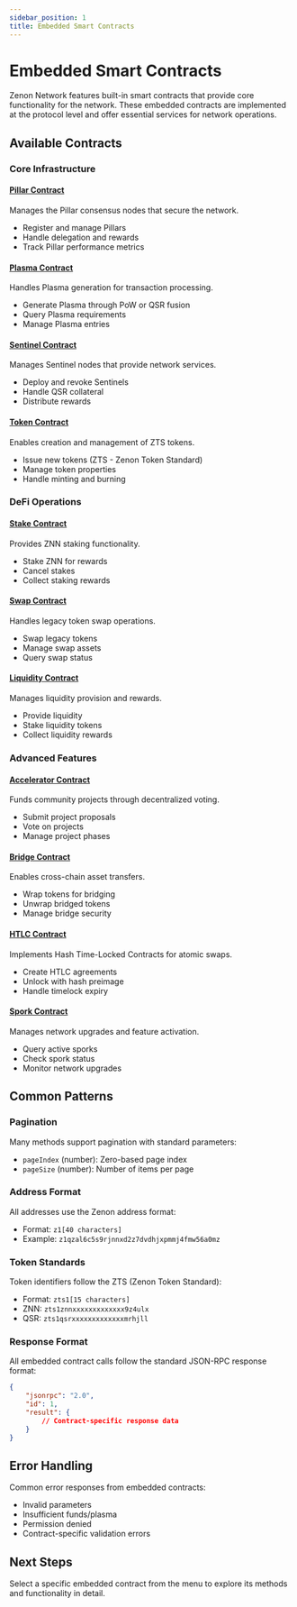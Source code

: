 ```yaml
---
sidebar_position: 1
title: Embedded Smart Contracts
---
```


# Embedded Smart Contracts

Zenon Network features built-in smart contracts that provide core functionality for the network. These embedded contracts are implemented at the protocol level and offer essential services for network operations.

## Available Contracts

### Core Infrastructure

#### [Pillar Contract](./pillar)
Manages the Pillar consensus nodes that secure the network.
- Register and manage Pillars
- Handle delegation and rewards
- Track Pillar performance metrics

#### [Plasma Contract](./plasma)
Handles Plasma generation for transaction processing.
- Generate Plasma through PoW or QSR fusion
- Query Plasma requirements
- Manage Plasma entries

#### [Sentinel Contract](./sentinel)
Manages Sentinel nodes that provide network services.
- Deploy and revoke Sentinels
- Handle QSR collateral
- Distribute rewards

#### [Token Contract](./token)
Enables creation and management of ZTS tokens.
- Issue new tokens (ZTS - Zenon Token Standard)
- Manage token properties
- Handle minting and burning

### DeFi Operations

#### [Stake Contract](./stake)
Provides ZNN staking functionality.
- Stake ZNN for rewards
- Cancel stakes
- Collect staking rewards

#### [Swap Contract](./swap)
Handles legacy token swap operations.
- Swap legacy tokens
- Manage swap assets
- Query swap status

#### [Liquidity Contract](./liquidity)
Manages liquidity provision and rewards.
- Provide liquidity
- Stake liquidity tokens
- Collect liquidity rewards

### Advanced Features

#### [Accelerator Contract](./accelerator)
Funds community projects through decentralized voting.
- Submit project proposals
- Vote on projects
- Manage project phases

#### [Bridge Contract](./bridge)
Enables cross-chain asset transfers.
- Wrap tokens for bridging
- Unwrap bridged tokens
- Manage bridge security

#### [HTLC Contract](./htlc)
Implements Hash Time-Locked Contracts for atomic swaps.
- Create HTLC agreements
- Unlock with hash preimage
- Handle timelock expiry

#### [Spork Contract](./spork)
Manages network upgrades and feature activation.
- Query active sporks
- Check spork status
- Monitor network upgrades

## Common Patterns

### Pagination
Many methods support pagination with standard parameters:
- `pageIndex` (number): Zero-based page index
- `pageSize` (number): Number of items per page

### Address Format
All addresses use the Zenon address format:
- Format: `z1[40 characters]`
- Example: `z1qzal6c5s9rjnnxd2z7dvdhjxpmmj4fmw56a0mz`

### Token Standards
Token identifiers follow the ZTS (Zenon Token Standard):
- Format: `zts1[15 characters]`
- ZNN: `zts1znnxxxxxxxxxxxxx9z4ulx`
- QSR: `zts1qsrxxxxxxxxxxxxxmrhjll`

### Response Format
All embedded contract calls follow the standard JSON-RPC response format:
```json
{
    "jsonrpc": "2.0",
    "id": 1,
    "result": {
        // Contract-specific response data
    }
}
```

## Error Handling

Common error responses from embedded contracts:
- Invalid parameters
- Insufficient funds/plasma
- Permission denied
- Contract-specific validation errors

## Next Steps

Select a specific embedded contract from the menu to explore its methods and functionality in detail.